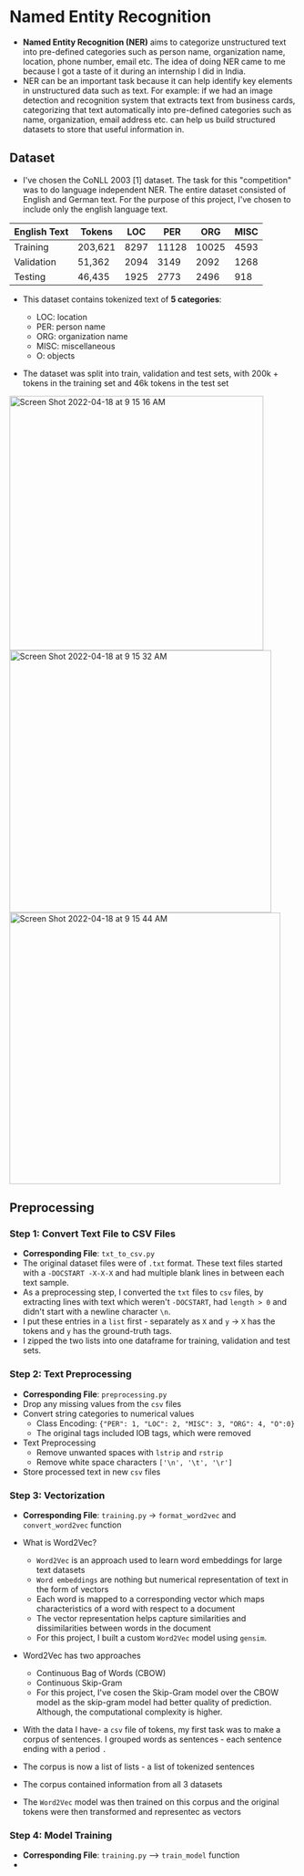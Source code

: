 # Named Entity Recognition

- **Named Entity Recognition (NER)** aims to categorize unstructured text into pre-defined categories such as person name, organization name, location, phone number, email etc. The idea of doing NER came to me because I got a taste of it during an internship I did in India. 
- NER can be an important task because it can help identify key elements in unstructured data such as text. For example: if we had an image detection and recognition system that extracts text from business cards, categorizing that text automatically into pre-defined categories such as name, organization, email address etc. can help us build structured datasets to store that useful information in.

## Dataset
- I've chosen the CoNLL 2003 [1] dataset. The task for this "competition" was to do language independent NER. The entire dataset consisted of English and German text. For the purpose of this project, I've chosen to include only the english language text.

| English Text | Tokens | LOC | PER | ORG | MISC |
|--------------|--------|-----|-----|-----|------|
|  Training | 203,621 | 8297 | 11128 | 10025 | 4593 |
|  Validation | 51,362 | 2094 | 3149 | 2092 | 1268 |
|  Testing | 46,435 | 1925 | 2773 | 2496 | 918 |

- This dataset contains tokenized text of **5 categories**:
  - LOC: location
  - PER: person name
  - ORG: organization name
  - MISC: miscellaneous 
  - O: objects

- The dataset was split into train, validation and test sets, with 200k + tokens in the training set and 46k tokens in the test set

<img width="446" alt="Screen Shot 2022-04-18 at 9 15 16 AM" src="https://user-images.githubusercontent.com/40226554/163820892-fb69c3a9-5608-49bb-9878-758e498ab998.png">

<img width="460" alt="Screen Shot 2022-04-18 at 9 15 32 AM" src="https://user-images.githubusercontent.com/40226554/163820948-a53573d0-b145-409a-9b6e-cb3b9f1743a8.png">

<img width="476" alt="Screen Shot 2022-04-18 at 9 15 44 AM" src="https://user-images.githubusercontent.com/40226554/163820983-09bb899e-7e97-4d81-b92e-bb1312d5b0d9.png">

## Preprocessing

### Step 1: Convert Text File to CSV Files
- **Corresponding File**: `txt_to_csv.py`
- The original dataset files were of `.txt` format. These text files started with a `-DOCSTART -X-X-X` and had multiple blank lines in between each text sample. 
- As a preprocessing step, I converted the `txt` files to `csv` files, by extracting lines with text which weren't `-DOCSTART`, had `length > 0` and didn't start with a newline character `\n`.
- I put these entries in a `list` first - separately as `X` and `y` -> `X` has the tokens and `y` has the ground-truth tags.
- I zipped the two lists into one dataframe for training, validation and test sets. 

### Step 2: Text Preprocessing
- **Corresponding File**: `preprocessing.py`
- Drop any missing values from the `csv` files
- Convert string categories to numerical values
  - Class Encoding: `{"PER": 1, "LOC": 2, "MISC": 3, "ORG": 4, "O":0}`
  - The original tags included IOB tags, which were removed
- Text Preprocessing
  - Remove unwanted spaces with `lstrip` and `rstrip`
  - Remove white space characters `['\n', '\t', '\r']`
- Store processed text in new `csv` files

### Step 3: Vectorization
- **Corresponding File**: `training.py` -> `format_word2vec` and `convert_word2vec` function
- What is Word2Vec?
  - `Word2Vec` is an approach used to learn word embeddings for large text datasets
  - `Word embeddings` are nothing but numerical representation of text in the form of vectors
  - Each word is mapped to a corresponding vector which maps characteristics of a word with respect to a document
  - The vector representation helps capture similarities and dissimilarities between words in the document
  - For this project, I built a custom `Word2Vec` model using `gensim`.

- Word2Vec has two approaches
  - Continuous Bag of Words (CBOW)
  - Continuous Skip-Gram
  - For this project, I've cosen the Skip-Gram model over the CBOW model as the skip-gram model had better quality of prediction. Although, the computational complexity is higher.

- With the data I have- a `csv` file of tokens, my first task was to make a corpus of sentences. I grouped words as sentences - each sentence ending with a period `.`
- The corpus is now a list of lists - a list of tokenized sentences
- The corpus contained information from all 3 datasets
- The `Word2Vec` model was then trained on this corpus and the original tokens were then transformed and representec as vectors

### Step 4: Model Training
- **Corresponding File**: `training.py` --> `train_model` function
- 
